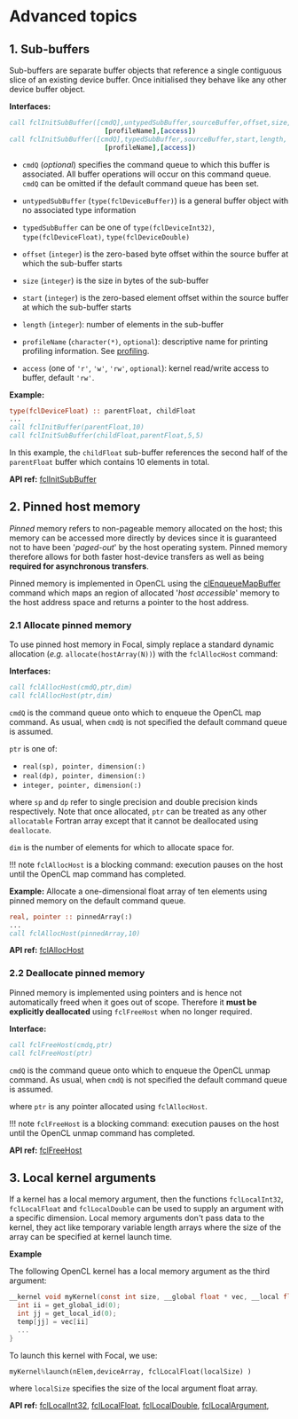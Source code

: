 # Advanced topics

## 1. Sub-buffers

Sub-buffers are separate buffer objects that reference a single contiguous slice of an existing device buffer.
Once initialised they behave like any other device buffer object.

__Interfaces:__
```fortran
call fclInitSubBuffer([cmdQ],untypedSubBuffer,sourceBuffer,offset,size, &
                        [profileName],[access])
call fclInitSubBuffer([cmdQ],typedSubBuffer,sourceBuffer,start,length, &
                        [profileName],[access])
```

- `cmdQ` (*optional*) specifies the command queue to which this buffer is associated.
All buffer operations will occur on this command queue. `cmdQ` can be omitted if the default command queue has been set.

- `untypedSubBuffer` (`type(fclDeviceBuffer)`) is a general buffer object with no associated type information

- `typedSubBuffer` can be one of `type(fclDeviceInt32)`, `type(fclDeviceFloat)`, `type(fclDeviceDouble)`

- `offset` (`integer`) is the zero-based byte offset within the source buffer at which the sub-buffer starts

- `size` (`integer`) is the size in bytes of the sub-buffer

- `start` (`integer`) is the zero-based element offset within the source buffer at which the sub-buffer starts

- `length` (`integer`): number of elements in the sub-buffer

- `profileName` (`character(*)`, `optional`): descriptive name for printing profiling information. See [profiling](../profiling).

- `access` (one of `'r'`, `'w'`, `'rw'`, `optional`): kernel read/write access to buffer, default `'rw'`.


__Example:__

```fortran
type(fclDeviceFloat) :: parentFloat, childFloat
...
call fclInitBuffer(parentFloat,10)
call fclInitSubBuffer(childFloat,parentFloat,5,5)
```

In this example, the `childFloat` sub-buffer references the second half of the `parentFloat` buffer which contains 10 elements in total.

__API ref:__
[fclInitSubBuffer](https://lkedward.github.io/focal/interface/fclinitsubbuffer.html)


## 2. Pinned host memory

*Pinned* memory refers to non-pageable memory allocated on the host; this memory can be accessed more directly by devices
since it is guaranteed not to have been '*paged-out*' by the host operating system.
Pinned memory therefore allows for both faster host-device transfers as well as being __required for asynchronous transfers__.

Pinned memory is implemented in OpenCL using the [clEnqueueMapBuffer](https://www.khronos.org/registry/OpenCL/sdk/1.2/docs/man/xhtml/clEnqueueMapBuffer.html) command
which maps an region of allocated '*host accessible*' memory to the host address space and returns a pointer to the host address.

### 2.1 Allocate pinned memory

To use pinned host memory in Focal, simply replace a standard dynamic allocation (*e.g.* `allocate(hostArray(N))`) with the `fclAllocHost` command:

__Interfaces:__

```fortran
call fclAllocHost(cmdQ,ptr,dim)
call fclAllocHost(ptr,dim)
```

`cmdQ` is the command queue onto which to enqueue the OpenCL map command.
As usual, when `cmdQ` is not specified the default command queue is assumed.

`ptr` is one of:

* `real(sp), pointer, dimension(:)`
* `real(dp), pointer, dimension(:)`
* `integer, pointer, dimension(:)`

where `sp` and `dp` refer to single precision and double precision kinds respectively.
Note that once allocated, `ptr` can be treated as any other `allocatable` Fortran array except that it cannot be deallocated using `deallocate`.

`dim` is the number of elements for which to allocate space for.

!!! note
    `fclAllocHost` is a blocking command: execution pauses on the host until the OpenCL map command has completed.

__Example:__
Allocate a one-dimensional float array of ten elements using pinned memory on the default command queue.

```fortran
real, pointer :: pinnedArray(:)
...
call fclAllocHost(pinnedArray,10)
```

__API ref:__
[fclAllocHost](https://lkedward.github.io/focal/interface/fclallochost.html)

### 2.2 Deallocate pinned memory

Pinned memory is implemented using pointers and is hence not automatically freed when it goes out of scope.
Therefore it __must be explicitly deallocated__ using `fclFreeHost` when no longer required.

__Interface:__

```fortran
call fclFreeHost(cmdq,ptr)
call fclFreeHost(ptr)
```

`cmdQ` is the command queue onto which to enqueue the OpenCL unmap command.
As usual, when `cmdQ` is not specified the default command queue is assumed.

where `ptr` is any pointer allocated using `fclAllocHost`.

!!! note
    `fclFreeHost` is a blocking command: execution pauses on the host until the OpenCL unmap command has completed.


__API ref:__
[fclFreeHost](https://lkedward.github.io/focal/interface/fclfreehost.html)


## 3. Local kernel arguments

If a kernel has a local memory argument, then the functions `fclLocalInt32`, `fclLocalFloat` and `fclLocalDouble` can be used to
supply an argument with a specific dimension.
Local memory arguments don't pass data to the kernel, they act like temporary variable length arrays where the size of the array can be specified at kernel launch time.

__Example__

The following OpenCL kernel has a local memory argument as the third argument:

```c
__kernel void myKernel(const int size, __global float * vec, __local float * temp){
  int ii = get_global_id(0);
  int jj = get_local_id(0);
  temp[jj] = vec[ii]
  ...
}
```

To launch this kernel with Focal, we use:

```fortran
myKernel%launch(nElem,deviceArray, fclLocalFloat(localSize) )
```

where `localSize` specifies the size of the local argument float array.

__API ref:__
[fclLocalInt32](https://lkedward.github.io/focal/interface/fcllocalint32.html),
[fclLocalFloat](https://lkedward.github.io/focal/interface/fcllocalfloat.html),
[fclLocalDouble](https://lkedward.github.io/focal/interface/fcllocaldouble.html),
[fclLocalArgument](https://lkedward.github.io/focal/type/fcllocalargument.html),


